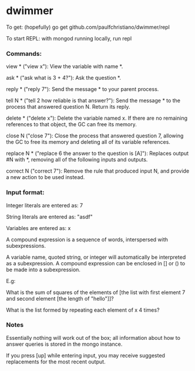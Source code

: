 # dwimmer

To get: (hopefully) go get github.com/paulfchristiano/dwimmer/repl

To start REPL: with mongod running locally, run repl

### Commands:

view * ("view x"): View the variable with name *.


ask * ("ask what is 3 + 4?"): Ask the question *.


reply * ("reply 7"): Send the message * to your parent process.


tell N * ("tell 2 how reliable is that answer?"): Send the message * to the process that answered question N. Return its reply.


delete * ("delete x"): Delete the variable named x. If there are no remaining references to that object, the GC can free its memory.


close N ("close 7"): Close the process that answered question 7, allowing the GC to free its memory and deleting all of its variable references.


replace N * ("replace 6 the answer to the question is [A]"): 
Replaces output #N with *, removing all of the following inputs and outputs.


correct N ("correct 7"): Remove the rule that produced input N, and provide a new action to be used instead.

### Input format:

Integer literals are entered as: 7

String literals are entered as: "asdf"

Variables are entered as: x

A compound expression is a sequence of words, interspersed with subexpressions.

A variable name, quoted string, or integer will automatically be interpreted as a subexpression. A compound expression can be enclosed in [] or () to be made into a subexpression.


E.g:

What is the sum of squares of the elements of [the list with first element 7 and second element [the length of "hello"]]?

What is the list formed by repeating each element of x 4 times?


### Notes

Essentially nothing will work out of the box; all information about how to answer queries is stored in the mongo instance.

If you press [up] while entering input, you may receive suggested replacements for the most recent output.

